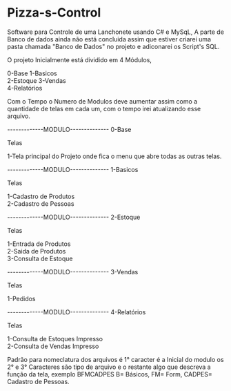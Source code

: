 Pizza-s-Control
===============

Software para Controle de uma Lanchonete usando C# e MySqL, A parte de Banco de dados ainda não está concluida
assim que estiver criarei uma pasta chamada "Banco de Dados" no projeto e adiconarei os Script's SQL.

O projeto Inicialmente está dividido em 4 Módulos,  

0-Base
1-Basicos	
2-Estoque
3-Vendas			
4-Relatórios

Com o Tempo o Numero de Modulos deve aumentar assim como a quantidade de telas em cada um, com o tempo irei atualizando esse arquivo.

-------------MODULO--------------
0-Base

Telas

1-Tela principal do Projeto onde fica o menu que abre todas as outras telas.

-------------MODULO--------------
1-Basicos			
			
Telas			
			
1-Cadastro de Produtos			
2-Cadastro de Pessoas			

-------------MODULO--------------
2-Estoque			
			
Telas			
			
1-Entrada de Produtos			
2-Saida de Produtos			
3-Consulta de Estoque			

-------------MODULO--------------
3-Vendas			
			
Telas			
			
1-Pedidos			

-------------MODULO--------------
4-Relatórios			
			
Telas			
			
1-Consulta de Estoques Impresso			
2-Consulta de Vendas Impresso

			
Padrão para nomeclatura dos arquivos é 1° caracter é a Inicial do modulo os 2° e 3° Caracteres são tipo de arquivo 
e o restante algo que descreva a função da tela, exemplo BFMCADPES B= Básicos, FM= Form, CADPES= Cadastro de Pessoas.
